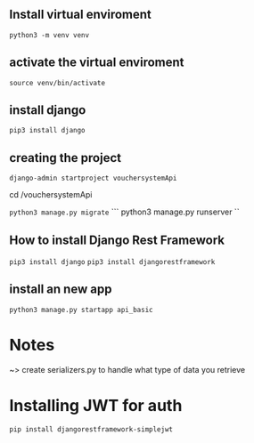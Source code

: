 ## Install virtual enviroment

``` python3 -m venv venv ```

## activate the virtual enviroment

``` source venv/bin/activate ```

## install django
``` pip3 install django ```

## creating the project
``` django-admin startproject vouchersystemApi ```

cd /vouchersystemApi

``` python3 manage.py migrate ```
``` python3 manage.py runserver ``

## How to install Django Rest Framework
``` pip3 install django ```
``` pip3 install djangorestframework ```

## install an new app
``` python3 manage.py startapp api_basic ```

# Notes
~> create serializers.py to handle what type of data you retrieve

# Installing JWT for auth
``` pip install djangorestframework-simplejwt ```
 